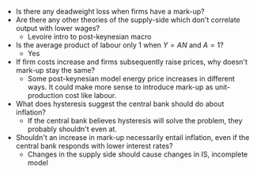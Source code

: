 - Is there any deadweight loss when firms have a mark-up?
- Are there any other theories of the supply-side which don't correlate output with lower wages?
	- Levoire intro to post-keynesian macro
- Is the average product of labour only 1 when $Y=AN$ and $A=1$?
	- Yes
- If firm costs increase and firms subsequently raise prices, why doesn't mark-up stay the same?
	- Some post-keynesian model energy price increases in different ways. It could make more sense to introduce mark-up as unit-production cost like labour.
- What does hysteresis suggest the central bank should do about inflation?
	- If the central bank believes hysteresis will solve the problem, they probably shouldn't even at.
- Shouldn't an increase in mark-up necessarily entail inflation, even if the central bank responds with lower interest rates?
	- Changes in the supply side should cause changes in IS, incomplete model